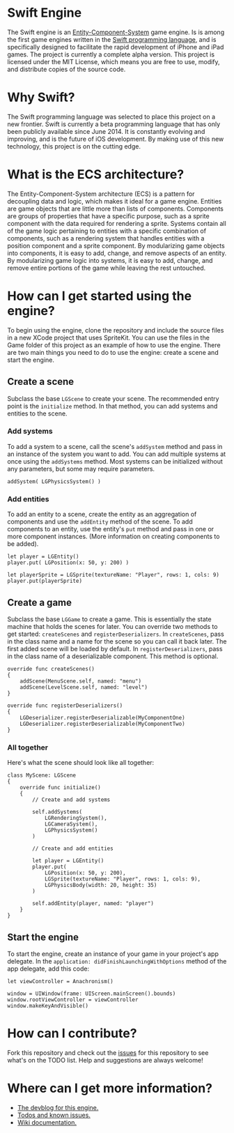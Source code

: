 # Swift Engine

The Swift engine is an [Entity-Component-System](http://en.wikipedia.org/wiki/Entity_component_system) game engine. Is is among the first game engines written in the [Swift programming language](https://developer.apple.com/swift/), and is specifically designed to facilitate the rapid development of iPhone and iPad games. The project is currently a complete alpha version. This project is licensed under the MIT License, which means you are free to use, modify, and distribute copies of the source code.

# Why Swift?

The Swift programming language was selected to place this project on a new frontier. Swift is currently a beta programming language that has only been publicly available since June 2014. It is constantly evolving and improving, and is the future of iOS development. By making use of this new technology, this project is on the cutting edge.

# What is the ECS architecture?

The Entity-Component-System architecture (ECS) is a pattern for decoupling data and logic, which makes it ideal for a game engine. Entities are game objects that are little more than lists of components. Components are groups of properties that have a specific purpose, such as a sprite component with the data required for rendering a sprite. Systems contain all of the game logic pertaining to entities with a specific combination of components, such as a rendering system that handles entities with a position component and a sprite component. By modularizing game objects into components, it is easy to add, change, and remove aspects of an entity. By modularizing game logic into systems, it is easy to add, change, and remove entire portions of the game while leaving the rest untouched.

# How can I get started using the engine?

To begin using the engine, clone the repository and include the source files in a new XCode project that uses SpriteKit. You can use the files in the Game folder of this project as an example of how to use the engine. There are two main things you need to do to use the engine: create a scene and start the engine.

## Create a scene

Subclass the base `LGScene` to create your scene. The recommended entry point is the `initialize` method. In that method, you can add systems and entities to the scene.

### Add systems

To add a system to a scene, call the scene's `addSystem` method and pass in an instance of the system you want to add. You can add multiple systems at once using the `addSystems` method. Most systems can be initialized without any parameters, but some may require parameters.

	addSystem( LGPhysicsSystem() )

### Add entities

To add an entity to a scene, create the entity as an aggregation of components and use the `addEntity` method of the scene. To add components to an entity, use the entity's `put` method and pass in one or more component instances. (More information on creating components to be added).

	let player = LGEntity()
	player.put( LGPosition(x: 50, y: 200) )
	
	let playerSprite = LGSprite(textureName: "Player", rows: 1, cols: 9)
	player.put(playerSprite)

## Create a game

Subclass the base `LGGame` to create a game. This is essentially the state machine that holds the scenes for later. You can override two methods to get started: `createScenes` and `registerDeserializers`. In `createScenes`, pass in the class name and a name for the scene so you can call it back later. The first added scene will be loaded by default. In `registerDeserializers`, pass in the class name of a deserializable component. This method is optional.

	override func createScenes()
	{
		addScene(MenuScene.self, named: "menu")
		addScene(LevelScene.self, named: "level")
	}

	override func registerDeserializers()
	{
		LGDeserializer.registerDeserializable(MyComponentOne)
		LGDeserializer.registerDeserializable(MyComponentTwo)
	}

### All together

Here's what the scene should look like all together:

	class MyScene: LGScene
	{
		override func initialize()
		{
			// Create and add systems
			
			self.addSystems(
				LGRenderingSystem(),
				LGCameraSystem(),
				LGPhysicsSystem()
			)
			
			// Create and add entities
			
			let player = LGEntity()
			player.put(
				LGPosition(x: 50, y: 200),
				LGSprite(textureName: "Player", rows: 1, cols: 9),
				LGPhysicsBody(width: 20, height: 35)
			)
			
			self.addEntity(player, named: "player")
		}
	}

## Start the engine

To start the engine, create an instance of your game in your project's app delegate. In the `application: didFinishLaunchingWithOptions` method of the app delegate, add this code:

	let viewController = Anachronism()
	
	window = UIWindow(frame: UIScreen.mainScreen().bounds)
	window.rootViewController = viewController
	window.makeKeyAndVisible()

# How can I contribute?

Fork this repository and check out the [issues](https://github.com/thelukester92/swift-engine/issues) for this repository to see what's on the TODO list. Help and suggestions are always welcome!

# Where can I get more information?

* [The devblog for this engine.](http://devblog.lukesterwebdesign.com/)
* [Todos and known issues.](https://github.com/thelukester92/swift-engine/issues)
* [Wiki documentation.](https://github.com/thelukester92/swift-engine/wiki)
